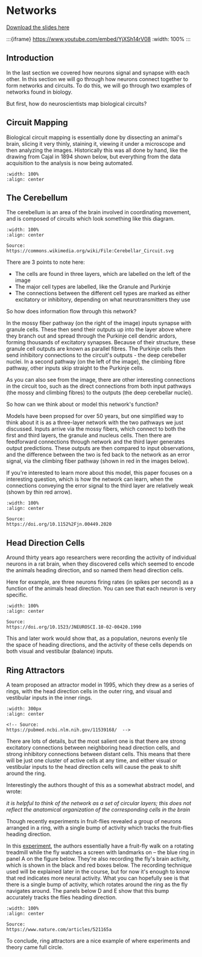 # Networks

[Download the slides here](W2-V2-networks.pptx)

:::{iframe} https://www.youtube.com/embed/YjXSh14rV08
:width: 100%
:::

## Introduction

In the last section we covered how neurons signal and synapse with each other. In this section we will go through how neurons connect together to form networks and circuits. To do this, we will go through two examples of networks found in biology.

But first, how do neuroscientists map biological circuits?

## Circuit Mapping

Biological circuit mapping is essentially done by dissecting an animal's brain, slicing it very thinly, staining it, viewing it under a microscope and then analyzing the images. Historically this was all done by hand, like the drawing from Cajal in 1894 shown below, but everything from the data acquisition to the analysis is now being automated.

```{figure} NetworksPicture1.png
:width: 100%
:align: center
```

## The Cerebellum

The cerebellum is an area of the brain involved in coordinating movement, and is composed of circuits which look something like this diagram. 

```{figure} NetworksPicture2.svg
:width: 100%
:align: center

Source: 
https://commons.wikimedia.org/wiki/File:Cerebellar_Circuit.svg 
```

There are 3 points to note here:

* The cells are found in three layers, which are labelled on the left of the image
* The major cell types are labelled, like the Granule and Purkinje
* The connections between the different cell types are marked as either excitatory or inhibitory, depending on what neurotransmitters they use

So how does information flow through this network?

In the mossy fiber pathway (on the right of the image) inputs synapse with granule cells. These then send their outputs up into the layer above where they branch out and spread through the Purkinje cell dendric ardors, forming thousands of excitatory synapses. Because of their structure, these granule cell outputs are known as parallel fibres. The Purkinje cells then send inhibitory connections to the circuit's outputs - the deep cerebeller nuclei.
In a second pathway (on the left of the image), the climbing fibre pathway, other inputs skip straight to the Purkinje cells.

As you can also see from the image, there are other interesting connections in the circuit too, such as the direct connections from both input pathways (the mossy and climbing fibres) to the outputs (the deep cerebellar nuclei).

So how can we think about or model this network's function? 

Models have been propsed for over 50 years, but one simplified way to think about it is as a three-layer network with the two pathways we just discussed. Inputs arrive via the mossy fibers, which connect to both the first and third layers, the granule and nucleus cells. Then there are feedforward connections through network and the third layer generates output predictions. These outputs are then compared to input observations, and the difference between the two is fed back to the network as an error signal, via the climbing fiber pathway (shown in red in the images below).

If you're interested to learn more about this model, this paper focuses on a interesting question, which is how the network can learn, when the connections conveying the error signal to the third layer are relatively weak (shown by thin red arrow).

```{figure} NetworksPicture3.jpg
:width: 100%
:align: center

Source: 
https://doi.org/10.1152%2Fjn.00449.2020
```

## Head Direction Cells

Around thirty years ago researchers were recording the activity of individual neurons in a rat brain, when they discovered cells which seemed to encode the animals heading direction, and so named them head direction cells. 

Here for example, are three neurons firing rates (in spikes per second) as a function of the animals head direction. You can see that each neuron is very specific.

```{figure} NetworksPicture4.png
:width: 100%
:align: center

Source:
https://doi.org/10.1523/JNEUROSCI.10-02-00420.1990 
```

This and later work would show that, as a population, neurons evenly tile the space of heading directions, and the activity of these cells depends on both visual and vestibular (balance) inputs.

## Ring Attractors

A team proposed an attractor model in 1995, which they drew as a series of rings, with the head direction cells in the outer ring, and visual and vestibular inputs in the inner rings.

```{figure} NetworksPicture5.png
:width: 300px
:align: center

<!-- Source: 
https://pubmed.ncbi.nlm.nih.gov/11539168/  -->
```

There are lots of details, but the most salient one is that there are strong excitatory connections between neighboring head direction cells, and strong inhibitory connections between distant cells. This means that there will be just one cluster of active cells at any time, and either visual or vestibular inputs to the head direction cells will cause the peak to shift around the ring. 

Interestingly the authors thought of this as a somewhat abstract model, and wrote: 

<i>it is helpful to think of the network as a set of circular layers; this does not reflect the anatomical organization of the corresponding cells in the brain </i>

Though recently experiments in fruit-flies revealed a group of neurons arranged in a ring, with a single bump of activity which tracks the fruit-flies heading direction.

In this [experiment](https://www.nature.com/articles/521165a), the authors essentially have a fruit-fly walk on a rotating treadmill while the fly watches a screen with landmarks on – the blue ring in panel A on the figure below.
They're also recording the fly's brain activity, which is shown in the black and red boxes below. The recording technique used will be explained later in the course, but for now it's enough to know that red indicates more neural activity. What you can hopefully see is that there is a single bump of activity, which rotates around the ring as the fly navigates around. The panels below D and E show that this bump accurately tracks the flies heading direction.

```{figure} NetworksPicture6.png
:width: 100%
:align: center

Source: 
https://www.nature.com/articles/521165a
```

To conclude, ring attractors are a nice example of where experiments and theory came full circle.